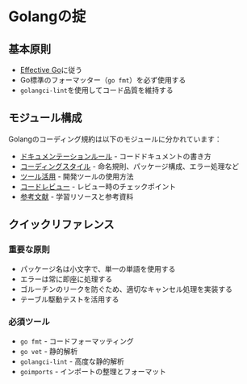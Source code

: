# Golangの掟

## 基本原則

- [Effective Go](https://golang.org/doc/effective_go)に従う
- Go標準のフォーマッター（`go fmt`）を必ず使用する
- `golangci-lint`を使用してコード品質を維持する

## モジュール構成

Golangのコーディング規約は以下のモジュールに分かれています：

- [ドキュメンテーションルール](golangdoc.md) - コードドキュメントの書き方
- [コーディングスタイル](golangstyle.md) - 命名規則、パッケージ構成、エラー処理など
- [ツール活用](golangtools.md) - 開発ツールの使用方法
- [コードレビュー](golangreview.md) - レビュー時のチェックポイント
- [参考文献](golangrefs.md) - 学習リソースと参考資料

## クイックリファレンス

### 重要な原則

- パッケージ名は小文字で、単一の単語を使用する
- エラーは常に即座に処理する
- ゴルーチンのリークを防ぐため、適切なキャンセル処理を実装する
- テーブル駆動テストを活用する

### 必須ツール

- `go fmt` - コードフォーマッティング
- `go vet` - 静的解析
- `golangci-lint` - 高度な静的解析
- `goimports` - インポートの整理とフォーマット
